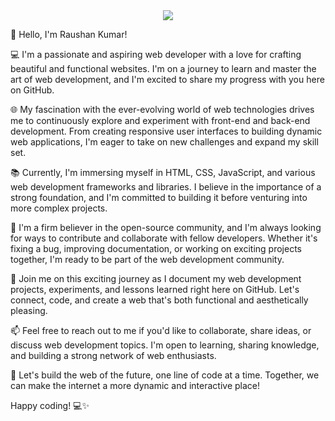 <div id="header" align="center" >
  <img src="https://media.giphy.com/media/2IudUHdI075HL02Pkk/giphy.gif width="100""/>
</div>

👋 Hello, I'm Raushan Kumar!

💻 I'm a passionate and aspiring web developer with a love for crafting beautiful and functional websites. I'm on a journey to learn and master the art of web development, and I'm excited to share my progress with you here on GitHub.

🌐 My fascination with the ever-evolving world of web technologies drives me to continuously explore and experiment with front-end and back-end development. From creating responsive user interfaces to building dynamic web applications, I'm eager to take on new challenges and expand my skill set.

📚 Currently, I'm immersing myself in HTML, CSS, JavaScript, and various web development frameworks and libraries. I believe in the importance of a strong foundation, and I'm committed to building it before venturing into more complex projects.

🔧 I'm a firm believer in the open-source community, and I'm always looking for ways to contribute and collaborate with fellow developers. Whether it's fixing a bug, improving documentation, or working on exciting projects together, I'm ready to be part of the web development community.

🚀 Join me on this exciting journey as I document my web development projects, experiments, and lessons learned right here on GitHub. Let's connect, code, and create a web that's both functional and aesthetically pleasing.

📫 Feel free to reach out to me if you'd like to collaborate, share ideas, or discuss web development topics. I'm open to learning, sharing knowledge, and building a strong network of web enthusiasts.

🌟 Let's build the web of the future, one line of code at a time. Together, we can make the internet a more dynamic and interactive place!

Happy coding! 💻✨
